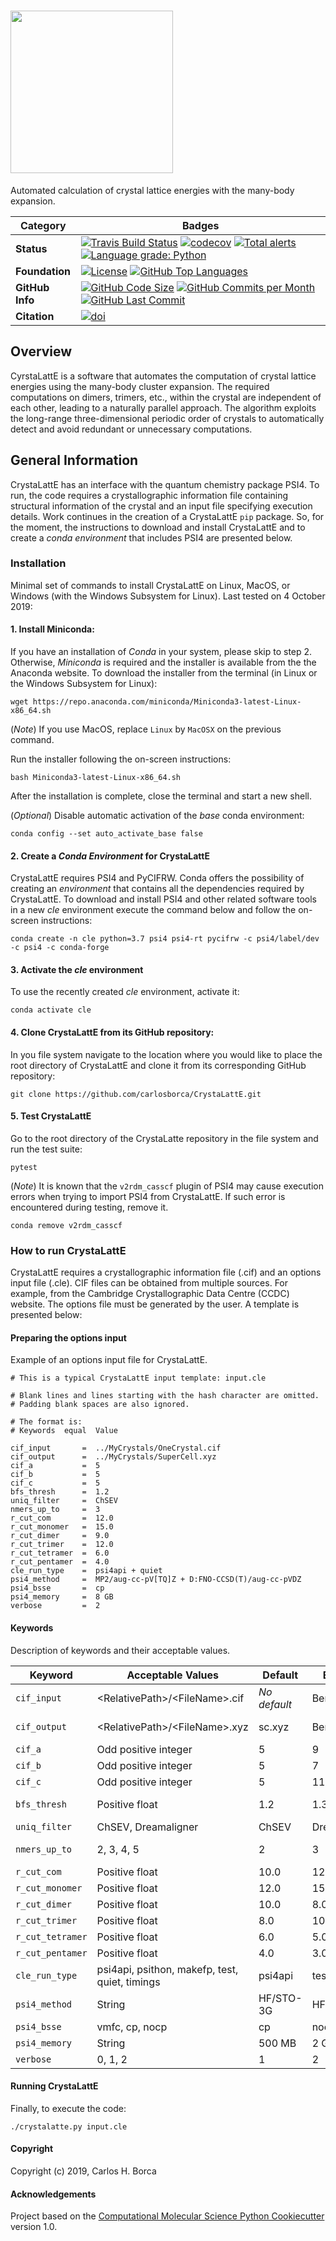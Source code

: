 # <img align="center" src="https://github.com/carlosborca/CrystaLattE/blob/master/media/logo/Logo.png" height=260>

Automated calculation of crystal lattice energies with the many-body expansion.

| Category | Badges |
|-------------|-------------|
| **Status** | [![Travis Build Status](https://travis-ci.com/carlosborca/CrystaLattE.svg?branch=master)](https://travis-ci.org/carlosborca/CrystaLattE) [![codecov](https://codecov.io/gh/carlosborca/CrystaLattE/branch/master/graph/badge.svg)](https://codecov.io/gh/carlosborca/CrystaLattE/branch/master) [![Total alerts](https://img.shields.io/lgtm/alerts/g/carlosborca/CrystaLattE.svg?logo=lgtm&logoWidth=18)](https://lgtm.com/projects/g/carlosborca/CrystaLattE/alerts/) [![Language grade: Python](https://img.shields.io/lgtm/grade/python/g/carlosborca/CrystaLattE.svg?logo=lgtm&logoWidth=18)](https://lgtm.com/projects/g/carlosborca/CrystaLattE/context:python) |
| **Foundation** | [![License](https://img.shields.io/github/license/carlosborca/CrystaLattE.svg)](https://opensource.org/licenses/LGPL-3.0) [![GitHub Top Languages](https://img.shields.io/github/languages/top/carlosborca/CrystaLattE)](https://github.com/carlosborca/CrystaLattE/) |
| **GitHub Info** | [![GitHub Code Size](https://img.shields.io/github/languages/code-size/carlosborca/CrystaLattE)](https://github.com/carlosborca/CrystaLattE/) [![GitHub Commits per Month](https://img.shields.io/github/commit-activity/m/carlosborca/CrystaLattE)](https://github.com/carlosborca/CrystaLattE/) [![GitHub Last Commit](https://img.shields.io/github/last-commit/carlosborca/CrystaLattE)](https://github.com/carlosborca/CrystaLattE/) |
| **Citation** | [![doi](https://img.shields.io/badge/DOI-10.1063%2F1.5120520-blue)](http://dx.doi.org/10.1063/1.5120520) |

## Overview

CyrstaLattE is a software that automates the computation of crystal lattice energies using the many-body cluster expansion. The required computations on dimers, trimers, etc., within the crystal are independent of each other, leading to a naturally parallel approach. The algorithm exploits the long-range three-dimensional periodic order of crystals to automatically detect and avoid redundant or unnecessary computations.

## General Information

CrystaLattE has an interface with the quantum chemistry package PSI4. To run, the code requires a crystallographic information file containing structural information of the crystal and an input file specifying execution details. Work continues in the creation of a CrystaLattE `pip` package. So, for the moment, the instructions to download and install CrystaLattE and to create a _conda environment_ that includes PSI4 are presented below. 

### Installation

Minimal set of commands to install CrystaLattE on Linux, MacOS, or Windows (with the Windows Subsystem for Linux). Last tested on 4 October 2019:

#### 1. Install Miniconda:

If you have an installation of _Conda_ in your system, please skip to step 2. Otherwise, _Miniconda_ is required and the installer is available from the the Anaconda website. To download the installer from the terminal (in Linux or the Windows Subsystem for Linux): 

```
wget https://repo.anaconda.com/miniconda/Miniconda3-latest-Linux-x86_64.sh
```

(_Note_) If you use MacOS, replace `Linux` by `MacOSX` on the previous command.

Run the installer following the on-screen instructions:

```
bash Miniconda3-latest-Linux-x86_64.sh
```

After the installation is complete, close the terminal and start a new shell.

(_Optional_) Disable automatic activation of the _base_ conda environment:

```
conda config --set auto_activate_base false
```

#### 2. Create a _Conda Environment_ for CrystaLattE

CrystaLattE requires PSI4 and PyCIFRW. Conda offers the possibility of creating an _environment_ that contains all the dependencies required by CrystaLattE. To download and install PSI4 and other related software tools in a new _cle_ environment execute the command below and follow the on-screen instructions:

```
conda create -n cle python=3.7 psi4 psi4-rt pycifrw -c psi4/label/dev -c psi4 -c conda-forge
```

#### 3. Activate the _cle_ environment

To use the recently created _cle_ environment, activate it:

```
conda activate cle
```

#### 4. Clone CrystaLattE from its GitHub repository:

In you file system navigate to the location where you would like to place the root directory of CrystaLattE and clone it from its corresponding GitHub repository:

```
git clone https://github.com/carlosborca/CrystaLattE.git
```

#### 5. Test CrystaLattE

Go to the root directory of the CrystaLatte repository in the file system and run the test suite:

```
pytest
```

(_Note_) It is known that the `v2rdm_casscf` plugin of PSI4 may cause execution errors when trying to import PSI4 from CrystaLattE. If such error is encountered during testing, remove it.

```
conda remove v2rdm_casscf
```

### How to run CrystaLattE

CrystaLattE requires a crystallographic information file (.cif) and an options input file (.cle). CIF files can be obtained from multiple sources. For example, from the Cambridge Crystallographic Data Centre (CCDC) website. The options file must be generated by the user. A template is presented below:

#### Preparing the options input

Example of an options input file for CrystaLattE.

```
# This is a typical CrystaLattE input template: input.cle

# Blank lines and lines starting with the hash character are omitted.
# Padding blank spaces are also ignored.

# The format is:
# Keywords  equal  Value

cif_input       =  ../MyCrystals/OneCrystal.cif
cif_output      =  ../MyCrystals/SuperCell.xyz
cif_a           =  5
cif_b           =  5
cif_c           =  5
bfs_thresh      =  1.2
uniq_filter     =  ChSEV
nmers_up_to     =  3
r_cut_com       =  12.0
r_cut_monomer   =  15.0
r_cut_dimer     =  9.0
r_cut_trimer    =  12.0
r_cut_tetramer  =  6.0
r_cut_pentamer  =  4.0
cle_run_type    =  psi4api + quiet
psi4_method     =  MP2/aug-cc-pV[TQ]Z + D:FNO-CCSD(T)/aug-cc-pVDZ
psi4_bsse       =  cp
psi4_memory     =  8 GB
verbose         =  2
```

#### Keywords

Description of keywords and their acceptable values.

| Keyword          | Acceptable Values                              | Default      | Example      | Notes                |
|------------------|------------------------------------------------|--------------|--------------|----------------------|
| `cif_input`      | \<RelativePath\>\/\<FileName\>.cif             | *No default* | Benzene.cif  | Must be a .cif       |
| `cif_output`     | \<RelativePath\>\/\<FileName\>.xyz             | sc.xyz       | Benzene.xyz  | Must be a .xyz       |
| `cif_a`          | Odd positive integer                           | 5            | 9            |                      |
| `cif_b`          | Odd positive integer                           | 5            | 7            |                      |
| `cif_c`          | Odd positive integer                           | 5            | 11           |                      |
| `bfs_thresh`     | Positive float                                 | 1.2          | 1.3          | vdW radii multiplier |
| `uniq_filter`    | ChSEV, Dreamaligner                            | ChSEV        | Dreamaligner |                      |
| `nmers_up_to`    | 2, 3, 4, 5                                     | 2            | 3            | Dimers, Trimers...   |
| `r_cut_com`      | Positive float                                 | 10.0         | 12.0         | Angstroms            |
| `r_cut_monomer`  | Positive float                                 | 12.0         | 15.0         | Angstroms            |
| `r_cut_dimer`    | Positive float                                 | 10.0         | 8.0          | Angstroms            |
| `r_cut_trimer`   | Positive float                                 | 8.0          | 10.0         | Angstroms            |
| `r_cut_tetramer` | Positive float                                 | 6.0          | 5.0          | Angstroms            |
| `r_cut_pentamer` | Positive float                                 | 4.0          | 3.0          | Angstroms            |
| `cle_run_type`   | psi4api, psithon, makefp, test, quiet, timings | psi4api      | test + quiet | Separate with +      |
| `psi4_method`    | String                                         | HF/STO-3G    | HF-3c        | See PSI4 manual      |
| `psi4_bsse`      | vmfc, cp, nocp                                 | cp           | nocp         |                      |
| `psi4_memory`    | String                                         | 500 MB       | 2 GB         |                      |
| `verbose`        | 0, 1, 2                                        | 1            | 2            |                      |

#### Running CrystaLattE

Finally, to execute the code:

```
./crystalatte.py input.cle
```

#### Copyright

Copyright (c) 2019, Carlos H. Borca


#### Acknowledgements
 
Project based on the 
[Computational Molecular Science Python Cookiecutter](https://github.com/molssi/cookiecutter-cms) version 1.0.
